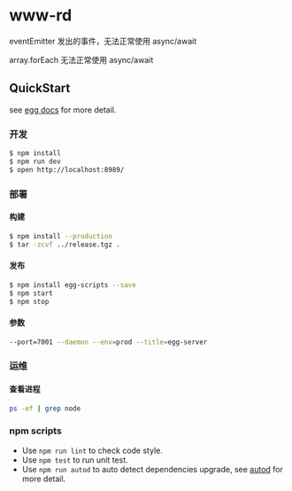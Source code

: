 # www-rd

eventEmitter 发出的事件，无法正常使用 async/await

array.forEach 无法正常使用 async/await

## QuickStart

see [egg docs][egg] for more detail.

### 开发

```bash
$ npm install
$ npm run dev
$ open http://localhost:8989/
```

### 部署


#### 构建

```bash
$ npm install --production
$ tar -zcvf ../release.tgz .
```

#### 发布

```bash
$ npm install egg-scripts --save
$ npm start
$ npm stop
```

#### 参数

```bash
--port=7001 --daemon --env=prod --title=egg-server
```

### 运维

#### 查看进程

```bash
ps -ef | grep node
```

### npm scripts

- Use `npm run lint` to check code style.
- Use `npm test` to run unit test.
- Use `npm run autod` to auto detect dependencies upgrade, see [autod](https://www.npmjs.com/package/autod) for more detail.


[egg]: https://eggjs.org